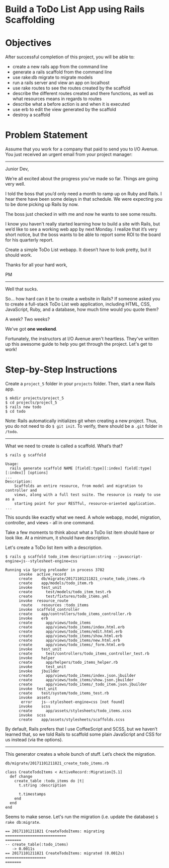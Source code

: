 # Build a ToDo List App using Rails Scaffolding

# Objectives
After successful completion of this project, you will be able to:
- create a new rails app from the command line
- generate a rails scaffold from the command line
- use rake:db migrate to migrate models
- run a rails server and view an app on localhost
- use rake routes to see the routes created by the scaffold
- describe the different routes created and there functions, as well as what resources means in regards to routes
- describe what a before action is and when it is executed
- use erb to edit the view generated by the scaffold
- destroy a scaffold

# Problem Statement
Assume that you work for a company that paid to send you to I/O Avenue. You just received an urgent email from your project manager:

---

Junior Dev,

We’re all excited about the progress you’ve made so far. Things are going very well.

I told the boss that you’d only need a month to ramp up on Ruby and Rails. I hear there have been some delays in that schedule. We were expecting you to be done picking up Rails by now.

The boss just checked in with me and now he wants to see some results.

I know you haven't really started learning how to build a site with Rails, but we’d like to see a working web app by next Monday. I realize that it’s very short notice, but the boss wants to be able to report some ROI to the board for his quarterly report.

Create a simple ToDo List webapp. It doesn’t have to look pretty, but it should work.

Thanks for all your hard work,

PM

---

Well that sucks.

So… how hard can it be to create a website in Rails? If someone asked you to create a full-stack ToDo List web application, including HTML, CSS, JavaScript, Ruby, and a database, how much time would you quote them?

A week?  Two weeks?

We’ve got **one weekend**.

Fortunately, the instructors at I/O Avenue aren't heartless. They've written up this awesome guide to help you get through the project. Let's get to work!

# Step-by-Step Instructions

Create a `project_5` folder in your `projects` folder. Then, start a new Rails app.

```
$ mkdir projects/project_5
$ cd projects/project_5
$ rails new todo
$ cd todo
```

Note: Rails automatically initializes git when creating a new project. Thus, you do not need to do `$ git init`. To verify, there should be a `.git` folder in `/todo`.

---

What we need to create is called a scaffold. What’s that?

```
$ rails g scaffold

Usage:
  rails generate scaffold NAME [field[:type][:index] field[:type][:index]] [options]
...
Description:
    Scaffolds an entire resource, from model and migration to controller and
    views, along with a full test suite. The resource is ready to use as a
    starting point for your RESTful, resource-oriented application.
...
```

This sounds like exactly what we need. A whole webapp, model, migration, controller, and views - all in one command.

Take a few moments to think about what a ToDo list item should have or look like. At a minimum, it should have description.

Let's create a ToDo list item with a description.

```
$ rails g scaffold todo_item description:string --javascript-engine=js--stylesheet-engine=css

Running via Spring preloader in process 3782
      invoke  active_record
      create    db/migrate/20171101211821_create_todo_items.rb
      create    app/models/todo_item.rb
      invoke    test_unit
      create      test/models/todo_item_test.rb
      create      test/fixtures/todo_items.yml
      invoke  resource_route
       route    resources :todo_items
      invoke  scaffold_controller
      create    app/controllers/todo_items_controller.rb
      invoke    erb
      create      app/views/todo_items
      create      app/views/todo_items/index.html.erb
      create      app/views/todo_items/edit.html.erb
      create      app/views/todo_items/show.html.erb
      create      app/views/todo_items/new.html.erb
      create      app/views/todo_items/_form.html.erb
      invoke    test_unit
      create      test/controllers/todo_items_controller_test.rb
      invoke    helper
      create      app/helpers/todo_items_helper.rb
      invoke      test_unit
      invoke    jbuilder
      create      app/views/todo_items/index.json.jbuilder
      create      app/views/todo_items/show.json.jbuilder
      create      app/views/todo_items/_todo_item.json.jbuilder
      invoke  test_unit
      create    test/system/todo_items_test.rb
      invoke  assets
       error    js--stylesheet-engine=css [not found]
      invoke    scss
      create      app/assets/stylesheets/todo_items.scss
      invoke  scss
      create    app/assets/stylesheets/scaffolds.scss
```

By default, Rails prefers that I use CoffeeScript and SCSS, but we haven’t learned that, so we told Rails to scaffold some plain JavaScript and CSS for us instead (via the options).

---

This generator creates a whole bunch of stuff. Let’s check the migration.

```
db/migrate/20171101211821_create_todo_items.rb

class CreateTodoItems < ActiveRecord::Migration[5.1]
  def change
    create_table :todo_items do |t|
      t.string :description

      t.timestamps
    end
  end
end
```

Seems to make sense. Let's run the migration (i.e. update the database) `$ rake db:migrate`.

```
== 20171101211821 CreateTodoItems: migrating ===========================
=======
-- create_table(:todo_items)
   -> 0.0011s
== 20171101211821 CreateTodoItems: migrated (0.0012s) ==================
=======
```

